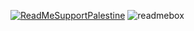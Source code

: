 [![ReadMeSupportPalestine](https://raw.githubusercontent.com/Safouene1/support-palestine-banner/master/banner-project.svg)](https://github.com/Safouene1/support-palestine-banner)
![readmebox](https://github.com/ibnufachrizal/ibnufachrizal/assets/26188697/bf825332-f99b-4b66-a46e-0c5584c19162)
